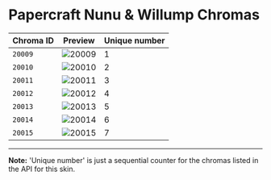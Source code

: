 # Papercraft Nunu & Willump Chromas

| Chroma ID | Preview | Unique number |
|---|---|---|
| `20009` | ![20009](https://raw.communitydragon.org/latest/plugins/rcp-be-lol-game-data/global/default/v1/champion-chroma-images/20/20009.png) | 1 |
| `20010` | ![20010](https://raw.communitydragon.org/latest/plugins/rcp-be-lol-game-data/global/default/v1/champion-chroma-images/20/20010.png) | 2 |
| `20011` | ![20011](https://raw.communitydragon.org/latest/plugins/rcp-be-lol-game-data/global/default/v1/champion-chroma-images/20/20011.png) | 3 |
| `20012` | ![20012](https://raw.communitydragon.org/latest/plugins/rcp-be-lol-game-data/global/default/v1/champion-chroma-images/20/20012.png) | 4 |
| `20013` | ![20013](https://raw.communitydragon.org/latest/plugins/rcp-be-lol-game-data/global/default/v1/champion-chroma-images/20/20013.png) | 5 |
| `20014` | ![20014](https://raw.communitydragon.org/latest/plugins/rcp-be-lol-game-data/global/default/v1/champion-chroma-images/20/20014.png) | 6 |
| `20015` | ![20015](https://raw.communitydragon.org/latest/plugins/rcp-be-lol-game-data/global/default/v1/champion-chroma-images/20/20015.png) | 7 |

---

**Note:** 'Unique number' is just a sequential counter for the chromas listed in the API for this skin.